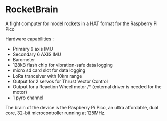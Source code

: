 # RocketBrain
A flight computer for model rockets in a HAT format for the Raspberry Pi Pico

Hardware capabilities : 
* Primary 9 axis IMU 
* Secondary 6 AXIS IMU 
* Barometer 
* 128kB flash chip for vibration-safe data logging  
* micro sd card slot for data logging 
* LoRa tranceiver with 10km range 
* Output for 2 servos for Thrust Vector Control 
* Output for a Reaction Wheel motor /* (external driver is needed for the motor)
* 1 pyro channel 

The brain of the device is the Raspberry Pi Pico,
an ultra affordable, dual core, 32-bit microcontroller running at 125MHz. 
